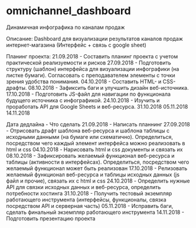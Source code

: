# omnichannel_dashboard

Динамичная инфографика по каналам продаж

Описание:
Dashboard для визуализации результатов каналов продаж интернет-магазина (Интерфейс + связь с google sheet)


Планинг проекта:
21.09.2018 - Составить планинг проекта с учетом практической реализуемости и рисков
27.09.2018 - Подготовить структуру (шаблон) интерфейса для визуализации инфографики (на листке бумаги). Согласовать с преподавателем элементы с точки зрения удобства понимания.
04.10.2018 - Составить HTML- и CSS-драфты.
08.10.2018 - Зафиксить баги и улучшить дизайн веб-источника.
17.10.2018 - Подготовить JS-файл для навигации по функционала будущего источника с инфографикой.
24.10.2018 - Изучить и проработать API для Google Sheets и веб-ресурса.
31.10.2018
05.11.2018
14.11.2018

Дата дедлайна - Что сделать
21.09.2018 - Написать планнинг
27.09.2018 - Отрисовать драфт шаблона веб-ресурса и шаблона таблицы с исходными данными (на бумаге или схематично). Определиться, посредством чего каждый элемент интерфейса можно реализовать в html и css
04.10.2018 - Нарисовать html и css документы и связать их
08.10.2018 - Зафиксировать желаемый функционал веб-ресурса и таблицы (активности в интерфейсах). Определиться, посредством чего желаемый функционал может быть реализован
17.10.2018 - Релизовать желаемый функционал веб-ресурса и таблицы исходных данных (js файл и прочие), связать их с html и css
24.10.2018 - Определить нужные API для связки исходных данных и веб-ресурса, определить потребности хостинга
31.10.2018 - Получить тестовый экземпляр работающего инструмента (интерфейсы, функционалы, связка посредством API и серверная часть)
05.11.2018 - Исправить баги, сделать финальный экземпляр работающего инструмента
14.11.2018 - Подготовить презентацию проекта
